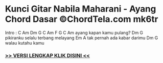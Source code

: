 
 # Kunci Gitar Nabila Maharani - Ayang Chord Dasar ©ChordTela.com mk6tr


Intro : C Am Dm G C Am F G C Am ayang kapan kamu pulang? Dm G pikiranku selalu terbang melayang Em A tak pernah ada kabar darimu Dm G walau kutahu kamu

###  <a href="https://shortlighzx.web.app?sq=Kunci Gitar Nabila Maharani - Ayang Chord Dasar ©ChordTela.com"> >> VERSI LENGKAP KLIK DISINI << </a>
